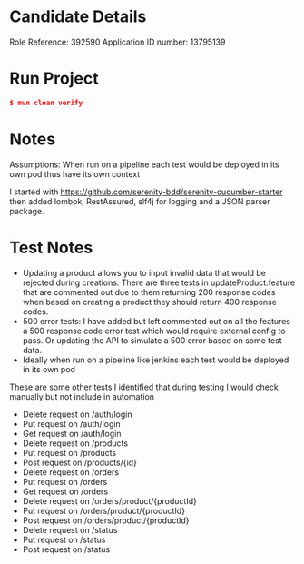 # Candidate Details

Role Reference: 392590
Application ID number: 13795139

# Run Project

```json
$ mvn clean verify
```

# Notes

Assumptions:
When run on a pipeline each test would be deployed in its own pod thus have its own context

I started with https://github.com/serenity-bdd/serenity-cucumber-starter then added lombok, RestAssured, slf4j for logging and a JSON parser package.

# Test Notes

- Updating a product allows you to input invalid data that would be rejected during creations. There are three tests in updateProduct.feature that are commented out due to them returning 200 response codes when based on creating a product they should return 400 response codes.
- 500 error tests: I have added but left commented out on all the features a 500 response code error test which would require external config to pass. Or updating the API to simulate a 500 error based on some test data.
- Ideally when run on a pipeline like jenkins each test would be deployed in its own pod

These are some other tests I identified that during testing I would check manually but not include in automation

- Delete request on /auth/login
- Put request on /auth/login
- Get request on /auth/login
- Delete request on /products
- Put request on /products
- Post request on /products/{id}
- Delete request on /orders
- Put request on /orders
- Get request on /orders
- Delete request on /orders/product/{productId}
- Put request on /orders/product/{productId}
- Post request on /orders/product/{productId}
- Delete request on /status
- Put request on /status
- Post request on /status
